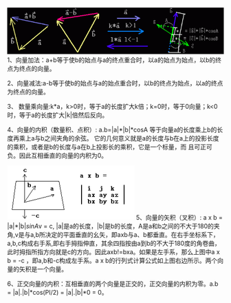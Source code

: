 ![向量算法图示](img/arithmatic.GIF)
1、向量加法：a+b等于使b的始点与a的终点重合时，以a的始点为始点，以b的终点为终点的向量。


2、向量减法:a-b等于使b的始点与a的始点重合时，以b的终点为始点，以a的终点为终点的向量。


3、 数量乘向量:k*a，k>0时，等于a的长度扩大k倍；k=0时，等于0向量；k<0时，等于a的长度扩大|k|倍然后反向。


4、向量的内积（数量积、点积）: a.b=|a|*|b|*cosA 等于向量a的长度乘上b的长度再乘上a与b之间夹角的余弦。
   它的几何意义就是a的长度与b在a上的投影长度的乘积，或者是b的长度与a在b上投影长的乘积，它是一个标量，而
且可正可负。因此互相垂直的向量的内积为0。


![向量矢积图示](img/cross.GIF)
5、向量的矢积（叉积）: a x b = |a|*|b|*sinA*v = c, |a|是a的长度，|b|是b的长度，A是a和b之间的不大于180的夹角,v是与a,b所决定的平面垂直的幺矢，即axb与a、b都垂直。在右手坐标系下，a,b,c构成右手系,即右手拇指伸直，其余四指按由a到b的不大于180度的角卷曲，此时拇指所指方向就是c的方向。因此axb!=bxa。如果是左手系，那么上图中a x b = -c ，即a,b和-c构成左手系。a x b的行列式计算公式如上图右边所示。两个向量的矢积是一个向量。


6、正交向量的内积：互相垂直的两个向量是正交的，正交向量的内积为零。a.b = |a|.|b|*cos(PI/2) = |a|.|b|*0 = 0。